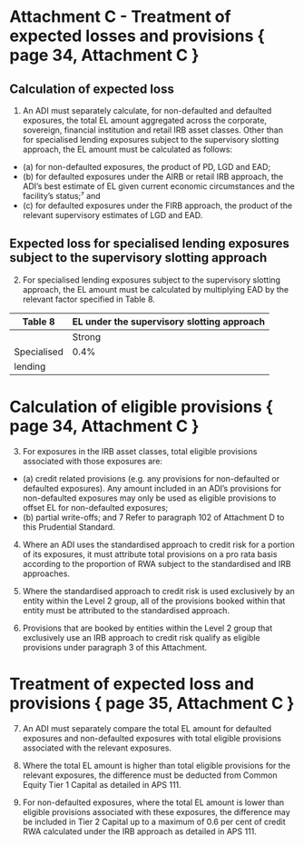 
# Attachment C - Treatment of expected losses and provisions { page 34, Attachment C }

## Calculation of expected loss
1. An ADI must separately calculate, for non-defaulted and defaulted exposures, the total EL amount aggregated across the corporate, sovereign, financial institution and retail IRB asset classes. Other than for specialised lending exposures subject to the supervisory slotting approach, the EL amount must be calculated as follows:
- (a) for non-defaulted exposures, the product of PD, LGD and EAD;
- (b) for defaulted exposures under the AIRB or retail IRB approach, the ADI’s best estimate of EL given current economic circumstances and the facility’s status;⁷ and
- (c) for defaulted exposures under the FIRB approach, the product of the relevant supervisory estimates of LGD and EAD.

## Expected loss for specialised lending exposures subject to the supervisory slotting approach
2. For specialised lending exposures subject to the supervisory slotting approach, the EL amount must be calculated by multiplying EAD by the relevant factor specified in Table 8.

| Table 8 | EL under the supervisory slotting approach |
|------------|-------------------------------------------|
| | Strong | Good | Satisfactory | Weak | Default |
| Specialised| 0.4% | 0.8% | 2.8% | 8% | 50% |
| lending | | | | | |

# Calculation of eligible provisions { page 34, Attachment C }
3. For exposures in the IRB asset classes, total eligible provisions associated with those exposures are:
- (a) credit related provisions (e.g. any provisions for non-defaulted or defaulted exposures). Any amount included in an ADI’s provisions for non-defaulted exposures may only be used as eligible provisions to offset EL for non-defaulted exposures;
- (b) partial write-offs; and
7 Refer to paragraph 102 of Attachment D to this Prudential Standard.



4. Where an ADI uses the standardised approach to credit risk for a portion of its exposures, it must attribute total provisions on a pro rata basis according to the proportion of RWA subject to the standardised and IRB approaches.

5. Where the standardised approach to credit risk is used exclusively by an entity within the Level 2 group, all of the provisions booked within that entity must be attributed to the standardised approach.

6. Provisions that are booked by entities within the Level 2 group that exclusively use an IRB approach to credit risk qualify as eligible provisions under paragraph 3 of this Attachment.

# Treatment of expected loss and provisions { page 35, Attachment C }

7. An ADI must separately compare the total EL amount for defaulted exposures and non-defaulted exposures with total eligible provisions associated with the relevant exposures.

8. Where the total EL amount is higher than total eligible provisions for the relevant exposures, the difference must be deducted from Common Equity Tier 1 Capital as detailed in APS 111.

9. For non-defaulted exposures, where the total EL amount is lower than eligible provisions associated with these exposures, the difference may be included in Tier 2 Capital up to a maximum of 0.6 per cent of credit RWA calculated under the IRB approach as detailed in APS 111.
